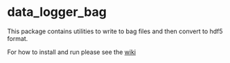 # data_logger_bag

This package contains utilities to write to bag files and then convert to hdf5 format. 

For how to install and run please see the [wiki](https://github.com/si-machines/data_logger_bag/wiki)


